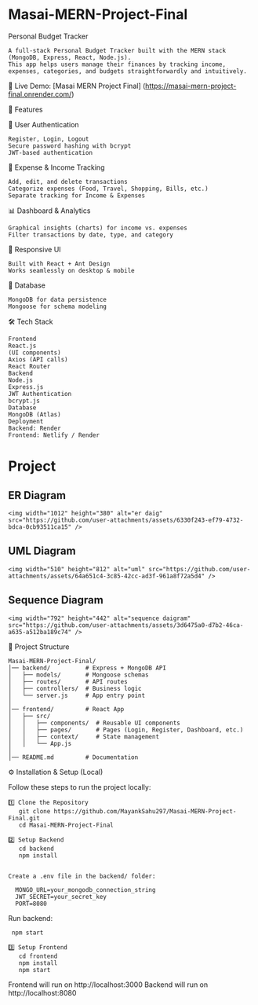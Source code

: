 # Masai-MERN-Project-Final  

Personal Budget Tracker

    A full-stack Personal Budget Tracker built with the MERN stack (MongoDB, Express, React, Node.js).
    This app helps users manage their finances by tracking income, expenses, categories, and budgets straightforwardly and intuitively.

🚀 Live Demo: [Masai MERN Project Final]   (https://masai-mern-project-final.onrender.com/)


📌 Features

🔐 User Authentication

    Register, Login, Logout
    Secure password hashing with bcrypt
    JWT-based authentication

💸 Expense & Income Tracking

    Add, edit, and delete transactions
    Categorize expenses (Food, Travel, Shopping, Bills, etc.)
    Separate tracking for Income & Expenses

📊 Dashboard & Analytics

    Graphical insights (charts) for income vs. expenses
    Filter transactions by date, type, and category

📱 Responsive UI

    Built with React + Ant Design
    Works seamlessly on desktop & mobile

💾 Database

    MongoDB for data persistence
    Mongoose for schema modeling

🛠️ Tech Stack

    Frontend
    React.js
    (UI components)
    Axios (API calls)
    React Router
    Backend
    Node.js
    Express.js
    JWT Authentication
    bcrypt.js
    Database
    MongoDB (Atlas)
    Deployment
    Backend: Render
    Frontend: Netlify / Render


# Project 

## ER Diagram
    <img width="1012" height="380" alt="er daig" src="https://github.com/user-attachments/assets/6330f243-ef79-4732-bdca-0cb93511ca15" />


## UML Diagram
    <img width="510" height="812" alt="uml" src="https://github.com/user-attachments/assets/64a651c4-3c85-42cc-ad3f-961a8f72a5d4" />


## Sequence Diagram
    <img width="792" height="442" alt="sequence daigram" src="https://github.com/user-attachments/assets/3d6475a0-d7b2-46ca-a635-a512ba189c74" />


📂 Project Structure

    Masai-MERN-Project-Final/
    │── backend/          # Express + MongoDB API
    │   ├── models/       # Mongoose schemas
    │   ├── routes/       # API routes
    │   ├── controllers/  # Business logic
    │   └── server.js     # App entry point
    │
    │── frontend/         # React App
    │   ├── src/
    │   │   ├── components/  # Reusable UI components
    │   │   ├── pages/       # Pages (Login, Register, Dashboard, etc.)
    │   │   ├── context/     # State management
    │   │   └── App.js
    │
    │── README.md         # Documentation





⚙️ Installation & Setup (Local)

Follow these steps to run the project locally:

    1️⃣ Clone the Repository
       git clone https://github.com/MayankSahu297/Masai-MERN-Project-Final.git
       cd Masai-MERN-Project-Final

    2️⃣ Setup Backend
       cd backend
       npm install


    Create a .env file in the backend/ folder:

      MONGO_URL=your_mongodb_connection_string
      JWT_SECRET=your_secret_key
      PORT=8080


Run backend:

     npm start

    3️⃣ Setup Frontend
       cd frontend
       npm install
       npm start


Frontend will run on http://localhost:3000
Backend will run on http://localhost:8080
